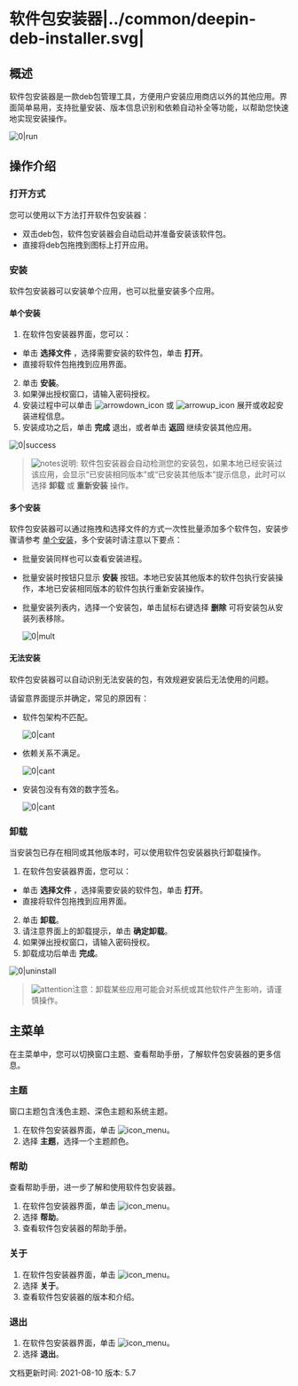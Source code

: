 # 软件包安装器|../common/deepin-deb-installer.svg|

## 概述

软件包安装器是一款deb包管理工具，方便用户安装应用商店以外的其他应用。界面简单易用，支持批量安装、版本信息识别和依赖自动补全等功能，以帮助您快速地实现安装操作。

   ![0|run](jpg/run.png)


## 操作介绍


### 打开方式

您可以使用以下方法打开软件包安装器：

- 双击deb包，软件包安装器会自动启动并准备安装该软件包。
- 直接将deb包拖拽到图标上打开应用。

### 安装

软件包安装器可以安装单个应用，也可以批量安装多个应用。

#### 单个安装

1.  在软件包安装器界面，您可以：
   - 单击 **选择文件** ，选择需要安装的软件包，单击 **打开**。
   - 直接将软件包拖拽到应用界面。
2.  单击 **安装**。
3.  如果弹出授权窗口，请输入密码授权。
4.  安装过程中可以单击 ![arrowdown_icon](icon/down.svg) 或 ![arrowup_icon](icon/up.svg) 展开或收起安装进程信息。
5.  安装成功之后，单击 **完成** 退出，或者单击 **返回** 继续安装其他应用。

   ![0|success](jpg/success.png)

>![notes](icon/notes.svg)说明: 软件包安装器会自动检测您的安装包，如果本地已经安装过该应用，会显示“已安装相同版本”或“已安装其他版本”提示信息，此时可以选择 **卸载** 或 **重新安装** 操作。




#### 多个安装

软件包安装器可以通过拖拽和选择文件的方式一次性批量添加多个软件包，安装步骤请参考 [单个安装](#单个安装)，多个安装时请注意以下要点：

- 批量安装同样也可以查看安装进程。
- 批量安装时按钮只显示 **安装** 按钮。本地已安装其他版本的软件包执行安装操作，本地已安装相同版本的软件包执行重新安装操作。
- 批量安装列表内，选择一个安装包，单击鼠标右键选择 **删除** 可将安装包从安装列表移除。

   ![0|mult](jpg/multi.png)


#### 无法安装

软件包安装器可以自动识别无法安装的包，有效规避安装后无法使用的问题。

请留意界面提示并确定，常见的原因有：

- 软件包架构不匹配。

   ![0|cant](jpg/cant1.png)
   
- 依赖关系不满足。

   ![0|cant](jpg/cant2.png)

- 安装包没有有效的数字签名。

   ![0|cant](jpg/cant4.png)

### 卸载

当安装包已存在相同或其他版本时，可以使用软件包安装器执行卸载操作。

1.  在软件包安装器界面，您可以：
   - 单击 **选择文件** ，选择需要安装的软件包，单击 **打开**。
   - 直接将软件包拖拽到应用界面。
2. 单击 **卸载**。
3. 请注意界面上的卸载提示，单击 **确定卸载**。
4.  如果弹出授权窗口，请输入密码授权。
5.  卸载成功后单击 **完成**。

   ![0|uninstall](jpg/uninstall.png)

> ![attention](icon/attention.svg)注意：卸载某些应用可能会对系统或其他软件产生影响，请谨慎操作。



## 主菜单

在主菜单中，您可以切换窗口主题、查看帮助手册，了解软件包安装器的更多信息。

### 主题

窗口主题包含浅色主题、深色主题和系统主题。

1. 在软件包安装器界面，单击 ![icon_menu](icon/icon_menu.svg)。
2. 选择 **主题**，选择一个主题颜色。

### 帮助

查看帮助手册，进一步了解和使用软件包安装器。

1. 在软件包安装器界面，单击 ![icon_menu](icon/icon_menu.svg)。
2. 选择 **帮助**。
3. 查看软件包安装器的帮助手册。


### 关于

1. 在软件包安装器界面，单击 ![icon_menu](icon/icon_menu.svg)。
2. 选择 **关于**。
3. 查看软件包安装器的版本和介绍。


### 退出

1. 在软件包安装器界面，单击 ![icon_menu](icon/icon_menu.svg)。
2. 选择 **退出**。


<div class="version-info"><span>文档更新时间: 2021-08-10</span><span> 版本: 5.7</span></div>